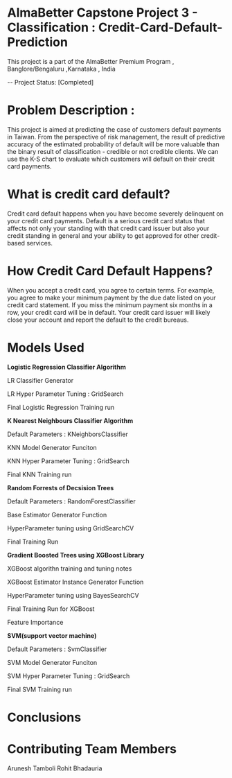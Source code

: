 # AlmaBetter Capstone Project 3 - Classification : Credit-Card-Default-Prediction
This project is a part of the AlmaBetter Premium Program , Banglore/Bengaluru ,Karnataka , India

-- Project Status: [Completed]

# Problem Description :
This project is aimed at predicting the case of customers default payments in Taiwan. From the perspective of risk management, the result of predictive accuracy of the estimated probability of default will be more valuable than the binary result of classification - credible or not credible clients. We can use the K-S chart to evaluate which customers will default on their credit card payments.

# What is credit card default?
Credit card default happens when you have become severely delinquent on your credit card payments. Default is a serious credit card status that affects not only your standing with that credit card issuer but also your credit standing in general and your ability to get approved for other credit-based services.

# How Credit Card Default Happens?
When you accept a credit card, you agree to certain terms. For example, you agree to make your minimum payment by the due date listed on your credit card statement. If you miss the minimum payment six months in a row, your credit card will be in default. Your credit card issuer will likely close your account and report the default to the credit bureaus.

# Models Used

**Logistic Regression Classifier Algorithm**

LR Classifier Generator 

LR Hyper Parameter Tuning : GridSearch

Final Logistic Regression Training run

**K Nearest Neighbours Classifier Algorithm**

Default Parameters : KNeighborsClassifier

KNN Model Generator Funciton

KNN Hyper Parameter Tuning : GridSearch

Final KNN Training run

**Random Forrests of Decsision Trees**

Default Parameters : RandomForestClassifier

Base Estimator Generator Function

HyperParameter tuning using GridSearchCV

Final Training Run

**Gradient Boosted Trees using XGBoost Library**

XGBoost algorithn training and tuning notes

XGBoost Estimator Instance Generator Function

HyperParameter tuning using BayesSearchCV

Final Training Run for XGBoost

Feature Importance

**SVM(support vector machine)**

Default Parameters : SvmClassifier

SVM Model Generator Funciton

SVM Hyper Parameter Tuning : GridSearch

Final SVM Training run

# **Conclusions**

# Contributing Team Members

Arunesh Tamboli
Rohit Bhadauria
